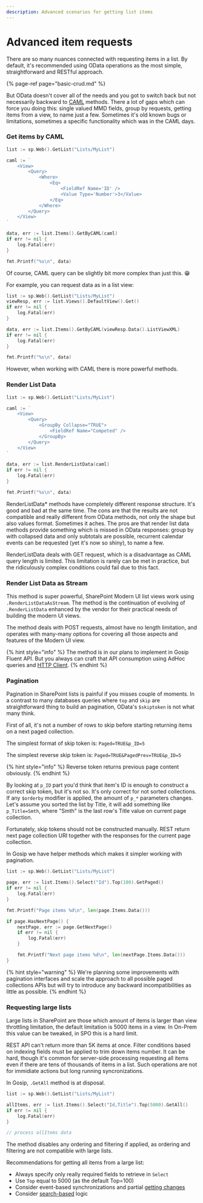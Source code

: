 ```yaml
---
description: Advanced scenarios for getting list items
---
```


# Advanced item requests

There are so many nuances connected with requesting items in a list. By default, it's recommended using OData operations as the most simple, straightforward and RESTful approach.

{% page-ref page="basic-crud.md" %}

But OData doesn't cover all of the needs and you got to switch back but not necessarily backward to [CAML](https://docs.microsoft.com/en-us/sharepoint/dev/schema/query-schema) methods. There a lot of gaps which can force you doing this: single valued MMD fields, group by requests, getting items from a view, to name just a few. Sometimes it's old known bugs or limitations, sometimes a specific functionality which was in the CAML days.

### Get items by CAML

```go
list := sp.Web().GetList("Lists/MyList")

caml := `
	<View>
		<Query>
			<Where>
				<Eq>
					<FieldRef Name='ID' />
					<Value Type='Number'>3</Value>
				</Eq>
			</Where>
		</Query>
	</View>
`

data, err := list.Items().GetByCAML(caml)
if err != nil {
	log.Fatal(err)
}

fmt.Printf("%s\n", data)
```

Of course, CAML query can be slightly bit more complex than just this. 😁

For example, you can request data as in a list view:

```go
list := sp.Web().GetList("Lists/MyList")
viewResp, err := list.Views().DefaultView().Get()
if err != nil {
	log.Fatal(err)
}

data, err := list.Items().GetByCAML(viewResp.Data().ListViewXML)
if err != nil {
	log.Fatal(err)
}

fmt.Printf("%s\n", data)
```

However, when working with CAML there is more powerful methods.

### Render List Data

```go
list := sp.Web().GetList("Lists/MyList")

caml := `
	<View>
		<Query>
			<GroupBy Collapse="TRUE">
				<FieldRef Name="Competed" />
			</GroupBy>
		</Query>
	</View>
`

data, err := list.RenderListData(caml)
if err != nil {
	log.Fatal(err)
}

fmt.Printf("%s\n", data)
```

RenderListData\* methods have completely different response structure. It's good and bad at the same time. The cons are that the results are not compatible and really different from OData methods, not only the shape but also values format. Sometimes it aches. The pros are that render list data methods provide something which is missed in OData responses: group by with collapsed data and only subtotals are possible, recurrent calendar events can be requested \(yet it's now so shiny\), to name a few.

RenderListData deals with GET request, which is a disadvantage as CAML query length is limited. This limitation is rarely can be met in practice, but the ridiculously complex conditions could fail due to this fact.

### Render List Data as Stream

This method is super powerful, SharePoint Modern UI list views work using `.RenderListDataAsStream`. The method is the continuation of evolving of `.RenderListData` enhanced by the vendor for their practical needs of building the modern UI views.

The method deals with POST requests, almost have no length limitation, and operates with many-many options for covering all those aspects and features of the Modern UI view.

{% hint style="info" %}
The method is in our plans to implement in Gosip Fluent API. But you always can craft that API consumption using AdHoc queries and [HTTP Client](../api/http-client.md#post).
{% endhint %}

### Pagination

Pagination in SharePoint lists is painful if you misses couple of moments. In a contrast to many databases queries where `top` and `skip` are straightforward thing to build an pagination, OData's `$skiptoken` is not what many think. 

First of all, it's not a number of rows to skip before starting returning items on a next paged collection.

The simplest format of skip token is: `Paged=TRUE&p_ID=5`

The simplest reverse skip token is: `Paged=TRUE&PagedPrev=TRUE&p_ID=5`

{% hint style="info" %}
Reverse token returns previous page content obviously.
{% endhint %}

By looking at `p_ID` part you'd think that item's ID is enough to construct a correct skip token, but it's not so. It's only correct for not sorted collections. If any `$orderby` modifier is applied, the amount of `p_*` parameters changes. Let's assume you sorted the list by Title, it will add something like `p_Title=Smth`, where "Smth" is the last row's Title value on current page collection.

Fortunately, skip tokens should not be constructed manually. REST return next page collection URI together with the responses for the current page collection.

In Gosip we have helper methods which makes it simpler working with pagination.

```go
list := sp.Web().GetList("Lists/MyList")

page, err := list.Items().Select("Id").Top(100).GetPaged()
if err != nil {
	log.Fatal(err)
}

fmt.Printf("Page items %d\n", len(page.Items.Data()))

if page.HasNextPage() {
	nextPage, err := page.GetNextPage()
	if err != nil {
		log.Fatal(err)
	}

	fmt.Printf("Next page items %d\n", len(nextPage.Items.Data()))
}
```

{% hint style="warning" %}
We're planning some improvements with pagination interfaces and scale the approach to all possible paged collections APIs but will try to introduce any backward incompatibilities as little as possible.
{% endhint %}

### Requesting large lists

Large lists in SharePoint are those which amount of items is larger than view throttling limitation, the default limitation is 5000 items in a view. In On-Prem this value can be tweaked, in SPO this is a hard limit.

REST API can't return more than 5K items at once. Filter conditions based on indexing fields must be applied to trim down items number. It can be hard, though it's common for server-side processing requesting all items even if there are tens of thousands of items in a list. Such operations are not for immidiate actions but long running syncronizations.

In Gosip, `.GetAll` method is at disposal.

```go
list := sp.Web().GetList("Lists/MyList")

allItems, err := list.Items().Select("Id,Title").Top(5000).GetAll()
if err != nil {
	log.Fatal(err)
}

// process allItems data
```

The method disables any ordering and filtering if applied, as ordering and filtering are not compatible with large lists.

Recommendations for getting all items from a large list:

* Always specify only really required fields to retrieve in `Select`
* Use `Top` equal to 5000 \(as the default Top=100\)
* Consider event-based synchronizations and partial [getting changes](change-api.md)
* Consider [search-based](search-api.md) logic 

